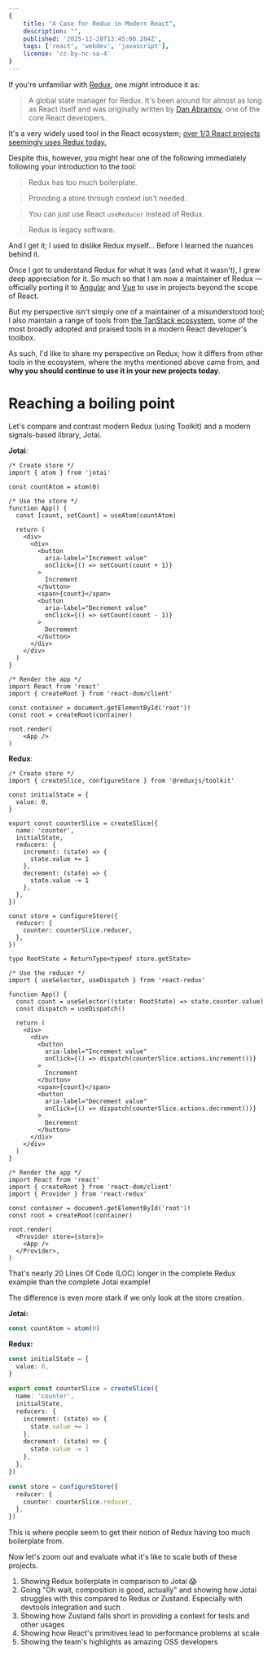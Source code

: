 ```yaml
---
{
	title: "A Case for Redux in Modern React",
	description: "",
	published: '2025-12-28T13:45:00.284Z',
	tags: ['react', 'webdev', 'javascript'],
	license: 'cc-by-nc-sa-4'
}
---
```


If you're unfamiliar with [Redux](https://redux.js.org/), one _might_ introduce it as:

> A global state manager for Redux. It's been around for almost as long as React itself and was originally written by [Dan Abramov](https://react.dev/community/team#dan-abramov), one of the core React developers.

It's a very widely used tool in the React ecosystem; [over 1/3 React projects seemingly uses Redux today.](https://tanstack.com/stats/npm?packageGroups=%5B%7B%22packages%22%3A%5B%7B%22name%22%3A%22redux%22%7D%5D%7D%2C%7B%22packages%22%3A%5B%7B%22name%22%3A%22react%22%7D%5D%7D%5D)

Despite this, however, you might hear one of the following immediately following your introduction to the tool:

> Redux has too much boilerplate.

> Providing a store through context isn't needed.

> You can just use React `useReducer` instead of Redux.

> Redux is legacy software.

And I get it; I used to dislike Redux myself... Before I learned the nuances behind it.

Once I got to understand Redux for what it was (and what it wasn't), I grew deep appreciation for it. So much so that I am now a maintainer of Redux — officially porting it to [Angular](https://angular-redux.js.org/) and [Vue](https://vue-redux.js.org/) to use in projects beyond the scope of React.

But my perspective isn't simply one of a maintainer of a misunderstood tool; I also maintain a range of tools from [the TanStack ecosystem](https://tanstack.com/), some of the most broadly adopted and praised tools in a modern React developer's toolbox.

As such, I'd like to share my perspective on Redux; how it differs from other tools in the ecosystem, where the myths mentioned above came from, and **why you should continue to use it in your new projects today**.

# Reaching a boiling point

Let's compare and contrast modern Redux (using Toolkit) and a modern signals-based library, Jotai.

**Jotai**:

```tsx
/* Create store */
import { atom } from 'jotai'

const countAtom = atom(0)

/* Use the store */
function App() {
  const [count, setCount] = useAtom(countAtom)

  return (
    <div>
      <div>
        <button
          aria-label="Increment value"
          onClick={() => setCount(count + 1)}
        >
          Increment
        </button>
        <span>{count}</span>
        <button
          aria-label="Decrement value"
          onClick={() => setCount(count - 1)}
        >
          Decrement
        </button>
      </div>
    </div>
  )
}

/* Render the app */
import React from 'react'
import { createRoot } from 'react-dom/client'

const container = document.getElementById('root')!
const root = createRoot(container)

root.render(
    <App />
)
```



**Redux**:

```tsx
/* Create store */
import { createSlice, configureStore } from '@reduxjs/toolkit'

const initialState = {
  value: 0,
}

export const counterSlice = createSlice({
  name: 'counter',
  initialState,
  reducers: {
    increment: (state) => {
      state.value += 1
    },
    decrement: (state) => {
      state.value -= 1
    },
  },
})

const store = configureStore({
  reducer: {
    counter: counterSlice.reducer,
  },
})

type RootState = ReturnType<typeof store.getState>

/* Use the reducer */
import { useSelector, useDispatch } from 'react-redux'

function App() {
  const count = useSelector((state: RootState) => state.counter.value)
  const dispatch = useDispatch()

  return (
    <div>
      <div>
        <button
          aria-label="Increment value"
          onClick={() => dispatch(counterSlice.actions.increment())}
        >
          Increment
        </button>
        <span>{count}</span>
        <button
          aria-label="Decrement value"
          onClick={() => dispatch(counterSlice.actions.decrement())}
        >
          Decrement
        </button>
      </div>
    </div>
  )
}

/* Render the app */
import React from 'react'
import { createRoot } from 'react-dom/client'
import { Provider } from 'react-redux'

const container = document.getElementById('root')!
const root = createRoot(container)

root.render(
  <Provider store={store}>
    <App />
  </Provider>,
)
```

That's nearly 20 Lines Of Code (LOC) longer in the complete Redux example than the complete Jotai example!

The difference is even more stark if we only look at the store creation.

**Jotai:**

```typescript
const countAtom = atom(0)
```

**Redux:**

```typescript
const initialState = {
  value: 0,
}

export const counterSlice = createSlice({
  name: 'counter',
  initialState,
  reducers: {
    increment: (state) => {
      state.value += 1
    },
    decrement: (state) => {
      state.value -= 1
    },
  },
})

const store = configureStore({
  reducer: {
    counter: counterSlice.reducer,
  },
})
```

This is where people seem to get their notion of Redux having too much boilerplate from.

Now let's zoom out and evaluate what it's like to scale both of these projects.



1) Showing Redux boilerplate in comparison to Jotai :scream:
2) Going "Oh wait, composition is good, actually" and showing how Jotai struggles with this compared to Redux or Zustand. Especially with devtools integration and such
3) Showing how Zustand falls short in providing a context for tests and other usages
4) Showing how React's primitives lead to performance problems at scale
5) Showing the team's highlights as amazing OSS developers
